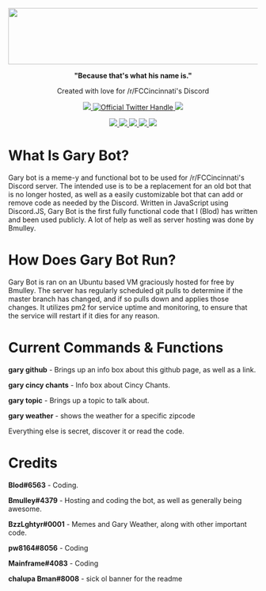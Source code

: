 <p align ="center"><img src="https://cdn.discordapp.com/attachments/507206184521039902/715201459104514058/garybot.png" width="662" height="114"></p>
<p align="center"><b>"Because that's what his name is."</b></p>
<p align="center">Created with love for /r/FCCincinnati's Discord</p>
<p align="center">
<a href="https://discord.gg/BWdmn3G">
  <img src="https://badgen.net/badge/icon/Official%20Discord/7289da?icon=discord&label" />
</a>
<a href="https://twitter.com/intent/follow?screen_name=FCCincyDiscord"> 
  <img src="https://badgen.net/twitter/follow/FCCincyDiscord?icon=twitter&label=%40FCCincyDiscord" alt="Official Twitter Handle" />
</a>
<a href="https://reddit.com/r/fccincinnati">
  <img src="https://img.shields.io/reddit/subreddit-subscribers/FCCincinnati?label=%2Fr%2FFCCincinnati&style=social" />
</a>
</p>
<p align="center">
<a href=#merged>
  <img src="https://badgen.net/github/merged-prs/blod722/gary-bot">
</a>
<a href=#commits>
  <img src="https://badgen.net/github/commits/blod722/gary-bot">
</a>
<a href=#lastcommit>
  <img src="https://badgen.net/github/last-commit/blod722/gary-bot">
</a>
<a href=#release>
  <img src="https://badgen.net/github/release/blod722/gary-bot">
</a>
<a href=#license>
  <img src="https://badgen.net/github/license/blod722/gary-bot">
</a>
</p>
  
                                                                
# What Is Gary Bot?
Gary bot is a meme-y and functional bot to be used for /r/FCCincinnati's Discord server. The intended use is to be a replacement for an old bot that is no longer hosted, as well as a easily customizable bot that can add or remove code as needed by the Discord. Written in JavaScript using Discord.JS, Gary Bot is the first fully functional code that I (Blod) has written and been used publicly. A lot of help as well as server hosting was done by Bmulley.

# How Does Gary Bot Run?
Gary Bot is ran on an Ubuntu based VM graciously hosted for free by Bmulley. The server has regularly scheduled git pulls to determine if the master branch has changed, and if so pulls down and applies those changes.  It utilizes pm2 for service uptime and monitoring, to ensure that the service will restart if it dies for any reason.

# Current Commands & Functions
**gary github** - Brings up an info box about this github page, as well as a link.

**gary cincy chants** - Info box about Cincy Chants.

**gary topic** - Brings up a topic to talk about.

**gary weather** - shows the weather for a specific zipcode

Everything else is secret, discover it or read the code.

# Credits
**Blod#6563** - Coding.

**Bmulley#4379** - Hosting and coding the bot, as well as generally being awesome.

**BzzLghtyr#0001** - Memes and Gary Weather, along with other important code.

**pw8164#8056** - Coding

**Mainframe#4083** - Coding

**chalupa Bman#8008** - sick ol banner for the readme

